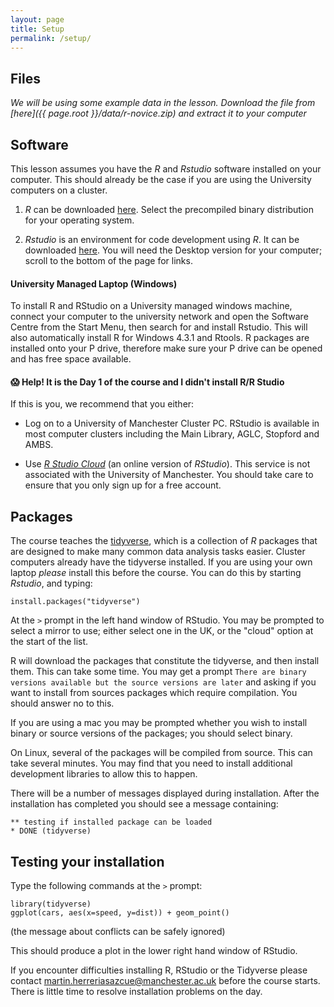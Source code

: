 ```yaml
---
layout: page
title: Setup
permalink: /setup/
---
```

## Files
*We will be using some example data in the lesson.  Download the file from [here]({{ page.root }}/data/r-novice.zip) and extract it to your computer*

## Software
This lesson assumes you have the _R_ and _Rstudio_ software installed on your computer. This should already be the case if you are using the University computers on a cluster.

1.  _R_ can be downloaded [here](https://www.stats.bris.ac.uk/R/). Select the precompiled binary distribution for your operating system.

2.  _Rstudio_ is an environment for code development using _R_. It can be downloaded [here](https://www.rstudio.com/products/rstudio/download/). You will need the Desktop version for your computer; scroll to the bottom of the page for links.

#### University Managed Laptop (Windows)
To install R and RStudio on a University managed windows machine, connect your computer to the university network and open the Software Centre from the Start Menu, then search for and install Rstudio. This will also automatically install R for Windows 4.3.1 and Rtools. R packages are installed onto your P drive, therefore make sure your P drive can be opened and has free space available.

#### 😱 Help! It is the Day 1 of the course and I didn't install R/R Studio

If this is you, we recommend that you either:

+  Log on to a University of Manchester Cluster PC. RStudio is available in most computer clusters including the Main Library, AGLC, Stopford and AMBS.

+  Use [_R Studio Cloud_](https://login.rstudio.cloud/) (an online version of _RStudio_). This service is not associated with the University of Manchester. You should take care to ensure that you only sign up for a free account.

## Packages

The course teaches the [tidyverse](https://www.tidyverse.org), which is a collection of _R_ packages that are designed to make many common data analysis tasks easier. Cluster computers already have the tidyverse installed. If you are using your own laptop *please* install this before the course.  You can do this by starting _Rstudio_, and typing:

```{r}
install.packages("tidyverse")
```

At the `>` prompt in the left hand window of RStudio.   You may be prompted to select a mirror to use; either select one in the UK, or the "cloud" option at the start of the list.

R will download the packages that constitute the tidyverse, and then install them.  This can take some time.  You may get a prompt `There are binary versions available but the source versions are later` and asking if you want to install from sources packages which require compilation.  You should answer no to this.

If you are using a mac you may be prompted whether you wish to install binary or source versions of the packages; you should select binary.

On Linux, several of the packages will be compiled from source.  This can take several minutes.  You may find that you need to install additional development libraries to allow this to happen.  

There will be a number of messages displayed during installation. After the installation has completed you should see a message containing:

```
** testing if installed package can be loaded
* DONE (tidyverse)
```

## Testing your installation

Type the following commands at the `>` prompt:

```{r}
library(tidyverse)
ggplot(cars, aes(x=speed, y=dist)) + geom_point()
```

(the message about conflicts can be safely ignored)

This should produce a plot in the lower right hand window of RStudio.

If you encounter difficulties installing R, RStudio or the Tidyverse please contact martin.herreriasazcue@manchester.ac.uk before the course starts. There is little time to resolve installation problems on the day.

